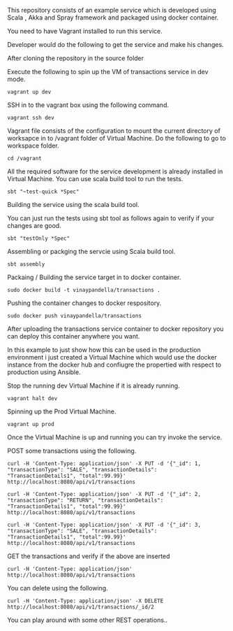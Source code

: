 This repository consists of an example service which is developed using Scala , Akka and Spray framework and packaged using docker container.

You need to have Vagrant installed to run this service.

Developer would do the following to get the service and make his changes.

After cloning the repository in the source folder

Execute the following to spin up the VM of transactions service in dev mode.

```
vagrant up dev
```

SSH in to the vagrant box using the following command.

```
vagrant ssh dev
```

Vagrant file consists of the configuration to mount the current directory of worksapce in to /vagrant folder of Virtual Machine. Do the following to go to workspace folder.

```
cd /vagrant 
```

All the required software for the service development is already installed in Virtual Machine. You can use scala build tool to run the tests.

```
sbt "~test-quick *Spec"
```

Building the service using the scala build tool.

You can just run the tests using sbt tool as follows again to verify if your changes are good.

```
sbt "testOnly *Spec"
```

Assembling or packging the servcie using Scala build tool.

```
sbt assembly
```

Packaing / Building the service target in to docker container.

```
sudo docker build -t vinaypandella/transactions .
```

Pushing the container changes to docker respository.

```
sudo docker push vinaypandella/transactions
```

After uploading the transactions service container to docker repository you can deploy this container anywhere you want.

In this example to just show how this can be used in the production environment i just created a Virtual Machine which would use the docker instance from the docker hub and confiugre the propertied with respect to production using Ansible.

Stop the running dev Virtual Machine if it is already running.

```
vagrant halt dev
```

Spinning up the Prod Virtual Machine.

```
vagrant up prod
```

Once the Virtual Machine is up and running you can try invoke the service.

POST some transactions using the following.

```
curl -H 'Content-Type: application/json' -X PUT -d '{"_id": 1, "transactionType": "SALE", "transactionDetails": "TransactionDetails1", "total":99.99}' http://localhost:8080/api/v1/transactions

curl -H 'Content-Type: application/json' -X PUT -d '{"_id": 2, "transactionType": "RETURN", "transactionDetails": "TransactionDetails1", "total":99.99}' http://localhost:8080/api/v1/transactions

curl -H 'Content-Type: application/json' -X PUT -d '{"_id": 3, "transactionType": "SALE", "transactionDetails": "TransactionDetails1", "total":99.99}' http://localhost:8080/api/v1/transactions
```

GET the transactions and verify if the above are inserted

```
curl -H 'Content-Type: application/json' http://localhost:8080/api/v1/transactions
```

You can delete using the following.

```
curl -H 'Content-Type: application/json' -X DELETE http://localhost:8080/api/v1/transactions/_id/2
```

You can play around with some other REST operations..

